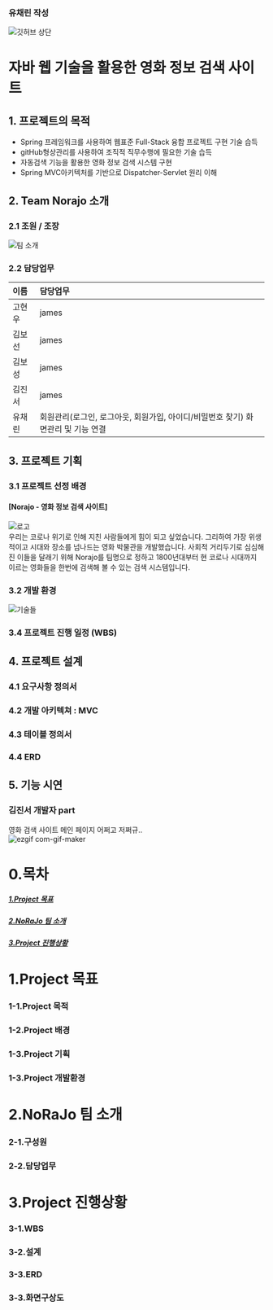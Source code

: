 ### 유채린 작성
![깃허브 상단](https://user-images.githubusercontent.com/89445560/132995981-8521f0ad-ee50-460e-87c4-f5375fe7d20c.JPG)

# 자바 웹 기술을 활용한 영화 정보 검색 사이트

## 1. 프로젝트의 목적
*  Spring 프레임워크를 사용하여 웹표준 Full-Stack 융합 프로젝트 구현 기술 습득
*  gitHub형상관리를 사용하여 조직적 직무수행에 필요한 기술 습득
*  자동검색 기능을 활용한 영화 정보 검색 시스템 구현
*  Spring MVC아키텍처를 기반으로 Dispatcher-Servlet 원리 이해

## 2. Team Norajo 소개
### 2.1 조원 / 조장
![팀 소개](https://user-images.githubusercontent.com/89445560/132997494-912f5b12-c1d1-4e9b-8c13-6a17a96f76c1.JPG)

### 2.2 담당업무
|이름|담당업무|
|:-------|:-------|
|고현우|james   |  
|김보선|james   |
|김보성|james   |
|김진서|james   |
|유채린|회원관리(로그인, 로그아웃, 회원가입, 아이디/비밀번호 찾기) 화면관리 및 기능 연결|

## 3. 프로젝트 기획
### 3.1 프로젝트 선정 배경
#### [Norajo - 영화 정보 검색 사이트]
![로고](https://user-images.githubusercontent.com/89445560/132997828-1093f29b-7077-4df1-b56e-e18767b7adad.JPG)  
우리는 코로나 위기로 인해 지친 사람들에게 힘이 되고 싶었습니다.
그리하여 가장 위생적이고 시대와 장소를 넘나드는 영화 박물관을 개발했습니다.
사회적 거리두기로 심심해진 이들을 달래기 위해 Norajo를 팀명으로 정하고 1800년대부터
현 코로나 시대까지 이르는 영화들을 한번에 검색해 볼 수 있는 검색 시스템입니다.

### 3.2 개발 환경
![기술들](https://user-images.githubusercontent.com/89445560/132996914-e25e5213-3198-49d9-8db7-07a6a028f959.JPG)

### 3.4 프로젝트 진행 일정 (WBS)


## 4. 프로젝트 설계
### 4.1 요구사항 정의서


### 4.2 개발 아키텍쳐 : MVC


### 4.3 테이블 정의서


### 4.4 ERD


## 5. 기능 시연
### 김진서 개발자 part
영화 검색 사이트 메인 페이지 어쩌고 저쩌규..  
![ezgif com-gif-maker](https://user-images.githubusercontent.com/89445560/132998593-89d545b7-1536-4957-8b00-610066aeb4a8.gif)  


# 0.목차  
##### [1.Project 목표](https://github.com/hykim-king/NORAJO/blob/main/README.md#1project-%EB%AA%A9%ED%91%9C "1.Project 목표")   
##### [2.NoRaJo 팀 소개](https://github.com/hykim-king/NORAJO/blob/main/README.md#2norajo-%ED%8C%80-%EC%86%8C%EA%B0%9C "2.NoRaJo 팀 소개")   
##### [3.Project 진행상황](https://github.com/hykim-king/NORAJO/blob/main/README.md#3project-%EC%A7%84%ED%96%89%EC%83%81%ED%99%A9 "3.Project 진행상황")   
# 1.Project 목표  
### 1-1.Project 목적  
### 1-2.Project 배경  
### 1-3.Project 기획
### 1-3.Project 개발환경
# 2.NoRaJo 팀 소개  
### 2-1.구성원  
### 2-2.담당업무  
# 3.Project 진행상황
### 3-1.WBS  
### 3-2.설계  
### 3-3.ERD  
### 3-3.화면구상도  
